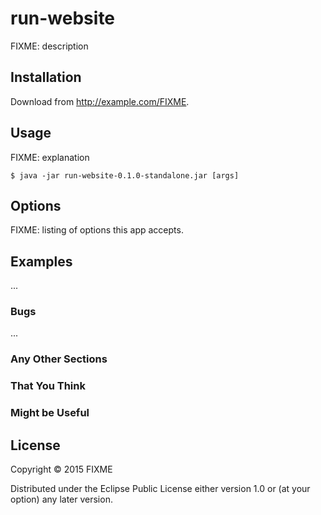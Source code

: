 # run-website

FIXME: description

## Installation

Download from http://example.com/FIXME.

## Usage

FIXME: explanation

    $ java -jar run-website-0.1.0-standalone.jar [args]

## Options

FIXME: listing of options this app accepts.

## Examples

...

### Bugs

...

### Any Other Sections
### That You Think
### Might be Useful

## License

Copyright © 2015 FIXME

Distributed under the Eclipse Public License either version 1.0 or (at
your option) any later version.
